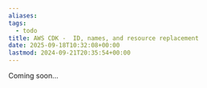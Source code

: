 ```yaml
---
aliases: 
tags:
  - todo
title: AWS CDK -  ID, names, and resource replacement
date: 2025-09-18T10:32:08+00:00
lastmod: 2024-09-21T20:35:54+00:00
---
```


Coming soon...
 